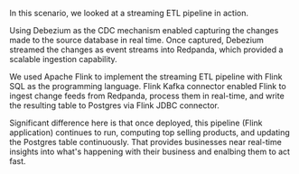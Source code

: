 In this scenario, we looked at a streaming ETL pipeline in action.

Using Debezium as the CDC mechanism enabled capturing the changes made to the source database in real time. Once captured, Debezium streamed the changes as event streams into Redpanda, which provided a scalable ingestion capability.

We used Apache Flink to implement the streaming ETL pipeline with Flink SQL as the programming language. Flink Kafka connector enabled Flink to ingest change feeds from Redpanda, process them in real-time, and write the resulting table to Postgres via Flink JDBC connector. 

Significant difference here is that once deployed, this pipeline (Flink application) continues to run, computing top selling products, and updating the Postgres table continuously. That provides businesses near real-time insights into what's happening with their business and enalbing them to act fast.